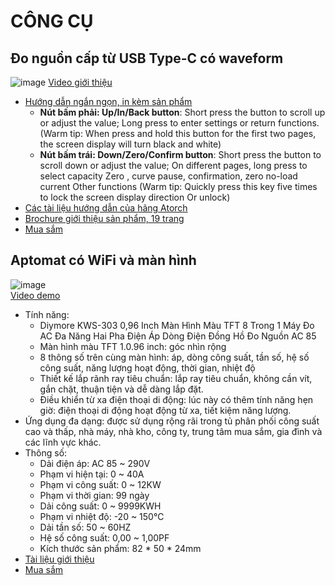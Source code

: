 # CÔNG CỤ

## Đo nguồn cấp từ USB Type-C có waveform

![image](https://github.com/user-attachments/assets/712d53e4-c609-45fc-be0b-a989ab758234)
[Video giới thiệu](https://cvf.shopee.vn/file/api/v4/11110105/mms/sg-11110105-6khx0-lx9ew8fklizqec.16000081719990439.mp4)

- [Hướng dẫn ngắn ngọn, in kèm sản phẩm](http://en.atorch.cn/upload/20240417111140.pdf)
  - __Nút bấm phải: Up/In/Back button__: Short press the button to scroll up or adjust the value; Long press to enter settings or return functions.(Warm tip: When press and hold this button for the first two pages, the screen display
will turn black and white)
  - __Nút bấm trái: Down/Zero/Confirm button__: Short press the button to scroll down or adjust the value; On different pages, long press to select capacity Zero , curve pause, confirmation, zero no-load current Other functions (Warm tip: Quickly press this key five times to lock the screen display direction Or unlock)
- [Các tài liệu hướng dẫn của hãng Atorch](http://en.atorch.cn/Download.aspx?ClassID=4)
- [Brochure giới thiệu sản phẩm, 19 trang](https://myosuploads3.banggood.com/products/20240607/20240607025930AT085.pdf)
- [Mua sắm](https://shopee.vn/Diymore-AT085C-%C4%91a-ch%E1%BB%A9c-n%C4%83ng-Type-C-PD3.1-m%C3%A1y-d%C3%B2-s%E1%BA%A1c-%C4%91i%E1%BB%87n-%C3%A1p-v%C3%A0-%C4%91%E1%BB%93ng-h%E1%BB%93-c%C3%B4ng-su%E1%BA%A5t-d%C3%B2ng-%C4%91i%E1%BB%87n-hi%E1%BB%83n-th%E1%BB%8B-%C4%91%C6%B0%E1%BB%9Dng-cong-ph%C3%A1t-hi%E1%BB%87n-hai-chi%E1%BB%81u-DC-4.5-~-50V-12A-i.208062055.25929732395)

## Aptomat có WiFi và màn hình

  ![image](https://github.com/user-attachments/assets/48f6120b-7a9c-4a86-83b0-9f0b4d884d25)\
  [Video demo](https://youtu.be/BdMlF1_YdOc)

- Tính năng:
  - Diymore KWS-303 0,96 Inch Màn Hình Màu TFT 8 Trong 1 Máy Đo AC Đa Năng Hai Pha Điện Áp Dòng Điện Đồng Hồ Đo Nguồn AC 85
  - Màn hình màu TFT 1.0.96 inch: góc nhìn rộng
  - 8 thông số trên cùng màn hình: áp, dòng công suất, tần số, hệ số công suất, năng lượng hoạt động, thời gian, nhiệt độ
  - Thiết kế lắp rãnh ray tiêu chuẩn: lắp ray tiêu chuẩn, không cần vít, gắn chặt, thuận tiện và dễ dàng lắp đặt.
  - Điều khiển từ xa điện thoại di động: lúc này có thêm tính năng hẹn giờ: điện thoại di động hoạt động từ xa, tiết kiệm năng lượng.
- Ứng dụng đa dạng: được sử dụng rộng rãi trong tủ phân phối công suất cao và thấp, nhà máy, nhà kho, công ty, trung tâm mua sắm, gia đình và các lĩnh vực khác.
- Thông số:
  - Dải điện áp: AC 85 ~ 290V
  - Phạm vi hiện tại: 0 ~ 40A
  - Phạm vi công suất: 0 ~ 12KW
  - Phạm vi thời gian: 99 ngày
  - Dải công suất: 0 ~ 9999KWH
  - Phạm vi nhiệt độ: -20 ~ 150℃
  - Dải tần số: 50 ~ 60HZ
  - Hệ số công suất: 0,00 ~ 1,00PF
  - Kích thước sản phẩm: 82 * 50 * 24mm
- [Tài liệu giới thiệu](https://www.nikom.biz/pic_info/A578019/KWS-303.pdf)
- [Mua sắm](https://shopee.vn/Diymore-KWS-303-0-96-Inch-M%C3%A0n-H%C3%ACnh-M%C3%A0u-TFT-8-Trong-1-M%C3%A1y-%C4%90o-AC-%C4%90a-N%C4%83ng-Hai-Pha-%C4%90i%E1%BB%87n-%C3%81p-D%C3%B2ng-%C4%90i%E1%BB%87n-%C4%90%E1%BB%93ng-H%E1%BB%93-%C4%90o-Ngu%E1%BB%93n-AC-85-~-290V-0-~-40A-i.208062055.26315877579)
